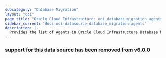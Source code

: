 ```yaml
---
subcategory: "Database Migration"
layout: "oci"
page_title: "Oracle Cloud Infrastructure: oci_database_migration_agents"
sidebar_current: "docs-oci-datasource-database_migration-agents"
description: |-
  Provides the list of Agents in Oracle Cloud Infrastructure Database Migration service
---
```

### support for this data source has been removed from v6.0.0